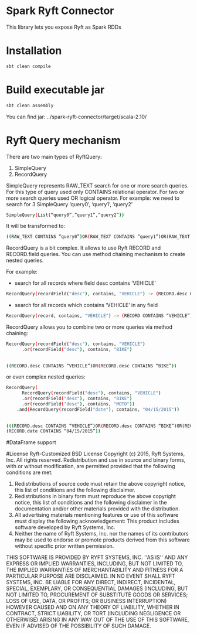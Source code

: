 # Spark Ryft Connector

This library lets you expose Ryft as Spark RDDs

# Installation
```sh
sbt clean compile
```

# Build executable jar
```sh
sbt clean assembly
```
You can find jar:
../spark-ryft-connector/target/scala-2.10/

# Ryft Query mechanism

There are two main types of RyftQuery:
 1. SimpleQuery
 2. RecordQuery

SimpleQuery represents RAW_TEXT search for one or more search queries. For this type of query used only CONTAINS relational operator. For two or more search queries used OR logical operator.
For example:
we need to search for 3 SimpleQuery ‘query0’, ‘query1’, ‘query2’
```sh
SimpleQuery(List(“query0”,”query1”,”query2”))
```
It will be transformed to:

```sh
((RAW_TEXT CONTAINS “query0”)OR(RAW_TEXT CONTAINS ”query1”)OR(RAW_TEXT CONTAINS “query2"))
```
RecordQuery is a bit complex. It allows to use Ryft RECORD and RECORD.field queries. You can use method chaining mechanism to create nested queries.

For example:

- search for all records where field desc contains ‘VEHICLE’

```sh
RecordQuery(recordField("desc"), contains, "VEHICLE") -> (RECORD.desc CONTAINS “VEHICLE”) 
```
- search for all records which contains ‘VEHICLE’ in any field

```sh
RecordQuery(record, contains, "VEHICLE") -> (RECORD CONTAINS “VEHICLE”) 
```

RecordQuery allows you to combine two or more queries via method chaining:

```sh
RecordQuery(recordField("desc"), contains, "VEHICLE")
      .or(recordField("desc"), contains, "BIKE")  
     
    
((RECORD.desc CONTAINS “VEHICLE”)OR(RECORD.desc CONTAINS “BIKE”))
```

or even complex nested queries:

```sh
RecordQuery(
      RecordQuery(recordField("desc"), contains, "VEHICLE")
      .or(recordField("desc"), contains, "BIKE")
      .or(recordField("desc"), contains, "MOTO"))
    .and(RecordQuery(recordField("date"), contains, "04/15/2015"))  
     
    
(((RECORD.desc CONTAINS “VEHICLE”)OR(RECORD.desc CONTAINS “BIKE”)OR(RECORD.desc CONTAINS “MOTO”))AND
(RECORD.date CONTAINS “04/15/2015”))
```

#DataFrame support

#License
Ryft-Customized BSD License
Copyright (c) 2015, Ryft Systems, Inc.
All rights reserved.
Redistribution and use in source and binary forms, with or without modification,
are permitted provided that the following conditions are met:

1. Redistributions of source code must retain the above copyright notice,
  this list of conditions and the following disclaimer.
2. Redistributions in binary form must reproduce the above copyright notice,
  this list of conditions and the following disclaimer in the documentation and/or
  other materials provided with the distribution.
3. All advertising materials mentioning features or use of this software must display the following acknowledgement:
  This product includes software developed by Ryft Systems, Inc.
4. Neither the name of Ryft Systems, Inc. nor the names of its contributors may be used
  to endorse or promote products derived from this software without specific prior written permission.

THIS SOFTWARE IS PROVIDED BY RYFT SYSTEMS, INC. ''AS IS'' AND ANY
EXPRESS OR IMPLIED WARRANTIES, INCLUDING, BUT NOT LIMITED TO, THE IMPLIED
WARRANTIES OF MERCHANTABILITY AND FITNESS FOR A PARTICULAR PURPOSE ARE
DISCLAIMED. IN NO EVENT SHALL RYFT SYSTEMS, INC. BE LIABLE FOR ANY
DIRECT, INDIRECT, INCIDENTAL, SPECIAL, EXEMPLARY, OR CONSEQUENTIAL DAMAGES
(INCLUDING, BUT NOT LIMITED TO, PROCUREMENT OF SUBSTITUTE GOODS OR SERVICES;
LOSS OF USE, DATA, OR PROFITS; OR BUSINESS INTERRUPTION) HOWEVER CAUSED AND
ON ANY THEORY OF LIABILITY, WHETHER IN CONTRACT, STRICT LIABILITY, OR TORT
(INCLUDING NEGLIGENCE OR OTHERWISE) ARISING IN ANY WAY OUT OF THE USE OF THIS
SOFTWARE, EVEN IF ADVISED OF THE POSSIBILITY OF SUCH DAMAGE.
